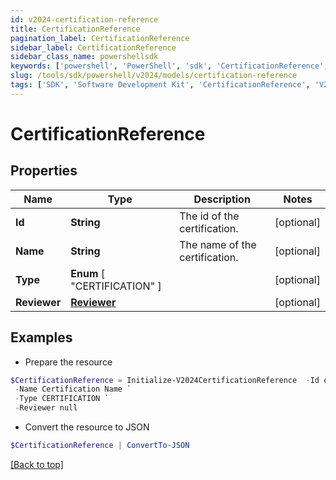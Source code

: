 ```yaml
---
id: v2024-certification-reference
title: CertificationReference
pagination_label: CertificationReference
sidebar_label: CertificationReference
sidebar_class_name: powershellsdk
keywords: ['powershell', 'PowerShell', 'sdk', 'CertificationReference', 'V2024CertificationReference'] 
slug: /tools/sdk/powershell/v2024/models/certification-reference
tags: ['SDK', 'Software Development Kit', 'CertificationReference', 'V2024CertificationReference']
---
```



# CertificationReference

## Properties

Name | Type | Description | Notes
------------ | ------------- | ------------- | -------------
**Id** | **String** | The id of the certification. | [optional] 
**Name** | **String** | The name of the certification. | [optional] 
**Type** |  **Enum** [  "CERTIFICATION" ] |  | [optional] 
**Reviewer** | [**Reviewer**](reviewer) |  | [optional] 

## Examples

- Prepare the resource
```powershell
$CertificationReference = Initialize-V2024CertificationReference  -Id ef38f94347e94562b5bb8424a56397d8 `
 -Name Certification Name `
 -Type CERTIFICATION `
 -Reviewer null
```

- Convert the resource to JSON
```powershell
$CertificationReference | ConvertTo-JSON
```


[[Back to top]](#) 

